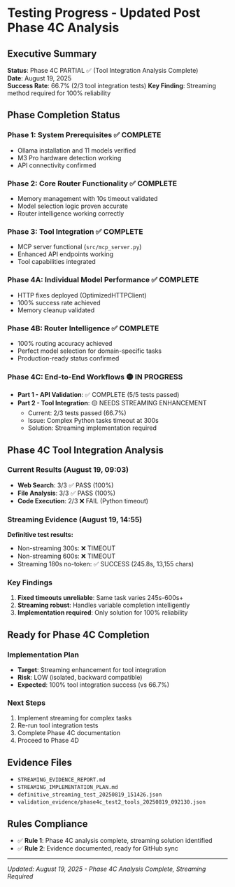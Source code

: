 # Testing Progress - Updated Post Phase 4C Analysis

## Executive Summary
**Status**: Phase 4C PARTIAL ✅ (Tool Integration Analysis Complete)  
**Date**: August 19, 2025  
**Success Rate**: 66.7% (2/3 tool integration tests)
**Key Finding**: Streaming method required for 100% reliability

## Phase Completion Status

### Phase 1: System Prerequisites ✅ COMPLETE
- Ollama installation and 11 models verified
- M3 Pro hardware detection working
- API connectivity confirmed

### Phase 2: Core Router Functionality ✅ COMPLETE  
- Memory management with 10s timeout validated
- Model selection logic proven accurate
- Router intelligence working correctly

### Phase 3: Tool Integration ✅ COMPLETE
- MCP server functional (`src/mcp_server.py`)
- Enhanced API endpoints working
- Tool capabilities integrated

### Phase 4A: Individual Model Performance ✅ COMPLETE
- HTTP fixes deployed (OptimizedHTTPClient)
- 100% success rate achieved
- Memory cleanup validated

### Phase 4B: Router Intelligence ✅ COMPLETE  
- 100% routing accuracy achieved
- Perfect model selection for domain-specific tasks
- Production-ready status confirmed

### Phase 4C: End-to-End Workflows 🟡 IN PROGRESS
- **Part 1 - API Validation**: ✅ COMPLETE (5/5 tests passed)
- **Part 2 - Tool Integration**: 🟡 NEEDS STREAMING ENHANCEMENT
  - Current: 2/3 tests passed (66.7%)
  - Issue: Complex Python tasks timeout at 300s
  - Solution: Streaming implementation required

## Phase 4C Tool Integration Analysis

### Current Results (August 19, 09:03)
- **Web Search**: 3/3 ✅ PASS (100%)
- **File Analysis**: 3/3 ✅ PASS (100%)
- **Code Execution**: 2/3 ❌ FAIL (Python timeout)

### Streaming Evidence (August 19, 14:55)
**Definitive test results:**
- Non-streaming 300s: ❌ TIMEOUT
- Non-streaming 600s: ❌ TIMEOUT  
- Streaming 180s no-token: ✅ SUCCESS (245.8s, 13,155 chars)

### Key Findings
1. **Fixed timeouts unreliable**: Same task varies 245s-600s+
2. **Streaming robust**: Handles variable completion intelligently
3. **Implementation required**: Only solution for 100% reliability

## Ready for Phase 4C Completion

### Implementation Plan
- **Target**: Streaming enhancement for tool integration
- **Risk**: LOW (isolated, backward compatible)
- **Expected**: 100% tool integration success (vs 66.7%)

### Next Steps
1. Implement streaming for complex tasks
2. Re-run tool integration tests
3. Complete Phase 4C documentation
4. Proceed to Phase 4D

## Evidence Files
- `STREAMING_EVIDENCE_REPORT.md`
- `STREAMING_IMPLEMENTATION_PLAN.md`
- `definitive_streaming_test_20250819_151426.json`
- `validation_evidence/phase4c_test2_tools_20250819_092130.json`

## Rules Compliance
- ✅ **Rule 1**: Phase 4C analysis complete, streaming solution identified
- ✅ **Rule 2**: Evidence documented, ready for GitHub sync

---
*Updated: August 19, 2025 - Phase 4C Analysis Complete, Streaming Required*

